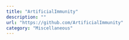 ```yaml
---
title: "ArtificialImmunity"
description: ""
url: "https://github.com/ArtificialImmunity"
category: "Miscellaneous"
---
```

